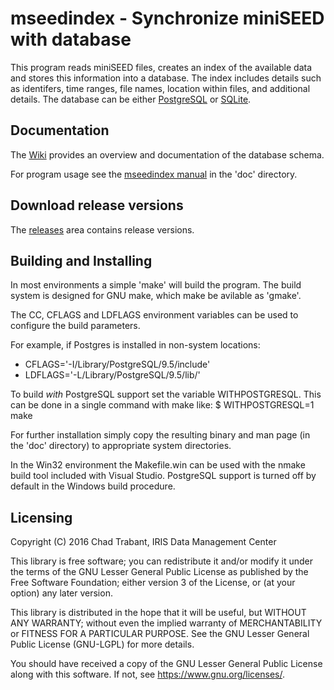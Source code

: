# mseedindex - Synchronize miniSEED with database

This program reads miniSEED files, creates an index of the available
data and stores this information into a database.  The index includes
details such as identifers, time ranges, file names, location within files,
and additional details.  The database can be either
[PostgreSQL](https://www.postgres.org) or 
[SQLite](https://www.sqlite.org/).

## Documentation

The [Wiki](https://github.com/iris-edu/mseedindex/wiki) provides an
overview and documentation of the database schema.

For program usage see the [mseedindex manual](doc/mseedindex.md)
in the 'doc' directory.

## Download release versions

The [releases](https://github.com/iris-edu/mseedindex/releases) area
contains release versions.

## Building and Installing

In most environments a simple 'make' will build the program.  The build
system is designed for GNU make, which make be avilable as 'gmake'.

The CC, CFLAGS and LDFLAGS environment variables can be used to configure
the build parameters.

For example, if Postgres is installed in non-system locations:
* CFLAGS='-I/Library/PostgreSQL/9.5/include'
* LDFLAGS='-L/Library/PostgreSQL/9.5/lib/'

To build _with_ PostgreSQL support set the variable WITHPOSTGRESQL.
This can be done in a single command with make like:
$ WITHPOSTGRESQL=1 make

For further installation simply copy the resulting binary and man page
(in the 'doc' directory) to appropriate system directories.

In the Win32 environment the Makefile.win can be used with the nmake
build tool included with Visual Studio.  PostgreSQL support is turned
off by default in the Windows build procedure.

## Licensing 

Copyright (C) 2016 Chad Trabant, IRIS Data Management Center

This library is free software; you can redistribute it and/or modify
it under the terms of the GNU Lesser General Public License as
published by the Free Software Foundation; either version 3 of the
License, or (at your option) any later version.

This library is distributed in the hope that it will be useful, but
WITHOUT ANY WARRANTY; without even the implied warranty of
MERCHANTABILITY or FITNESS FOR A PARTICULAR PURPOSE.  See the GNU
Lesser General Public License (GNU-LGPL) for more details.

You should have received a copy of the GNU Lesser General Public
License along with this software.
If not, see <https://www.gnu.org/licenses/>.

